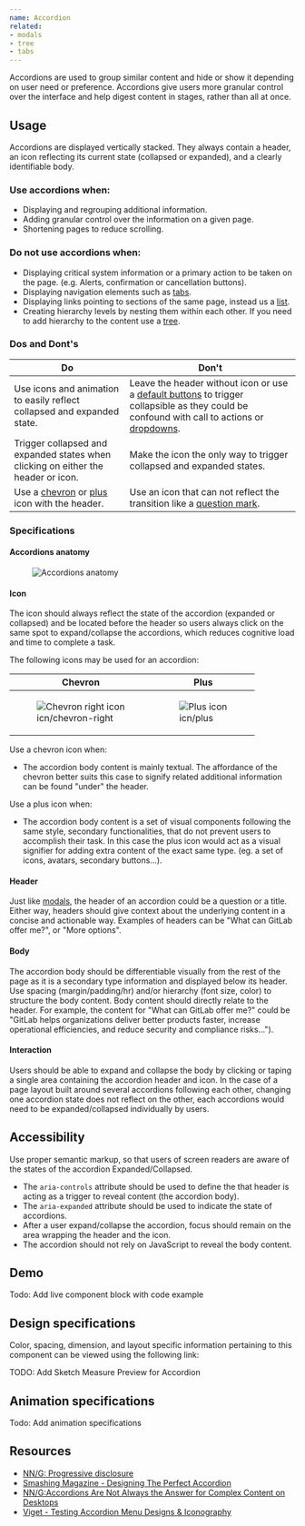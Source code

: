 ```yaml
---
name: Accordion
related:
- modals
- tree
- tabs
---
```


Accordions are used to group similar content and hide or show it depending on user need or preference. Accordions give users more granular control over the interface and help digest content in stages, rather than all at once.

## Usage

Accordions are displayed vertically stacked. They always contain a header, an icon reflecting its current state (collapsed or expanded), and a clearly identifiable body.

### Use accordions when:

* Displaying and regrouping additional information.
* Adding granular control over the information on a given page.
* Shortening pages to reduce scrolling.

### Do not use accordions when:

* Displaying critical system information or a primary action to be taken on the page. (e.g. Alerts, confirmation or cancellation buttons).
* Displaying navigation elements such as [tabs](/components/tabs).
* Displaying links pointing to sections of the same page, instead us a [list](components/list).
* Creating hierarchy levels by nesting them within each other. If you need to add hierarchy to the content use a [tree](components/tree).

### Dos and Dont's

| Do | Don't |
| ------ | ------ |
| Use icons and animation to easily reflect collapsed and expanded state. | Leave the header without icon or use a [default buttons](/components/buttons) to trigger collapsible as they could be confound with call to actions or [dropdowns](/components/dropdowns). |
| Trigger collapsed and expanded states when clicking on either the header or icon. | Make the icon the only way to trigger collapsed and expanded states. | 
| Use a [chevron](https://gitlab.com/gitlab-org/gitlab-svgs/blob/master/sprite_icons/chevron-right.svg) or [plus](https://gitlab.com/gitlab-org/gitlab-svgs/blob/master/sprite_icons/plus.svg) icon with the header. | Use an icon that can not reflect the transition like a [question mark](https://gitlab.com/gitlab-org/gitlab-svgs/blob/master/sprite_icons/question.svg). | 

### Specifications

#### Accordions anatomy

<figure class="figure" role="figure" aria-label="displaying the anatomy of accordions in its collapsed state, a simple representation of the component including an icon, a header and a body">
  <img class="figure-img" src="/img/components/accordions--anatomy.svg" alt="Accordions anatomy" role="img" />
  <figcaption class="figure-caption"></figcaption>
</figure>

#### Icon

The icon should always reflect the state of the accordion (expanded or collapsed) and be located before the header so users always click on the same spot to expand/collapse the accordions, which reduces cognitive load and time to complete a task. 

The following icons may be used for an accordion:

| Chevron | Plus |
| --- | --- |
| <figure class="figure" role="figure" aria-label="Chevron right icon used for accordions"><img class="figure-img" src="/img/components/accordion__icn-chevron-right.svg" alt="Chevron right icon" role="img" /><figcaption class="figure-caption">icn/chevron-right</figcaption></figure> | <figure class="figure" role="figure" aria-label="Plus icon used for accordions"><img class="figure-img" src="/img/components/accordion__icn-plus.svg" alt="Plus icon" role="img" /><figcaption class="figure-caption">icn/plus</figcaption></figure> |

Use a chevron icon when:

* The accordion body content is mainly textual. The affordance of the chevron better suits this case to signify related additional information can be found "under" the header.

Use a plus icon when: 

* The accordion body content is a set of visual components following the same style, secondary functionalities, that do not prevent users to accomplish their task. In this case the plus icon would act as a visual signifier for adding extra content of the exact same type. (eg. a set of icons, avatars, secondary buttons...).

#### Header

Just like [modals](/components/modals/), the header of an accordion could be a question or a title. Either way, headers should give context about the underlying content in a concise and actionable way. Examples of headers can be "What can GitLab offer me?", or "More options".

#### Body

The accordion body should be differentiable visually from the rest of the page as it is a secondary type information and displayed below its header. Use spacing (margin/padding/hr) and/or hierarchy (font size, color) to structure the body content. Body content should directly relate to the header. For example, the content for "What can GitLab offer me?" could be "GitLab helps organizations deliver better products faster, increase operational efficiencies, and reduce security and compliance risks...").

#### Interaction

Users should be able to expand and collapse the body by clicking or taping a single area containing the accordion header and icon.
In the case of a page layout built around several accordions following each other, changing one accordion state does not reflect on the other, each accordions would need to be expanded/collapsed individually by users. 

## Accessibility

Use proper semantic markup, so that users of screen readers are aware of the states of the accordion Expanded/Collapsed.

* The `aria-controls` attribute should be used to define the that header is acting as a trigger to reveal content (the accordion body).
* The `aria-expanded` attribute should be used to indicate the state of accordions.
* After a user expand/collapse the accordion, focus should remain on the area wrapping the header and the icon.
* The accordion should not rely on JavaScript to reveal the body content.

## Demo

Todo: Add live component block with code example

## Design specifications

Color, spacing, dimension, and layout specific information pertaining to this component can be viewed using the following link:

TODO: Add Sketch Measure Preview for Accordion

## Animation specifications

Todo: Add animation specifications

## Resources

* [NN/G: Progressive disclosure](https://www.nngroup.com/articles/progressive-disclosure/)
* [Smashing Magazine - Designing The Perfect Accordion](https://www.smashingmagazine.com/2017/06/designing-perfect-accordion-checklist/#top)
* [NN/G:Accordions Are Not Always the Answer for Complex Content on Desktops](https://www.nngroup.com/articles/accordions-complex-content/)
* [Viget - Testing Accordion Menu Designs & Iconography](https://www.viget.com/articles/testing-accordion-menu-designs-iconography/) 

